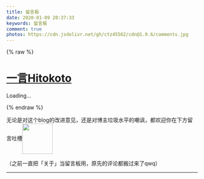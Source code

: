 ```yaml
---
title: 留言板
date: 2020-01-09 20:37:33
keywords: 留言板
comment: true
photos: https://cdn.jsdelivr.net/gh/ctz45562/cdn@1.9.6/comments.jpg
---
```


{% raw %}
<div class="entry-content">
  <div class="hitokoto-wrap">
    <div class="hitokoto-border hitokoto-left">
    </div>
    <div class="hitokoto-border hitokoto-right">
    </div>
    <h1><a href="https://hitokoto.cn/" class="entry-content" style="background:none!important">一言Hitokoto</a></h1>
    <p id="hitokoto">Loading...</p>
    <p id="from"></p>
  </div>
</div>
<script>
update();
function update() {
    gethi = new XMLHttpRequest();
    gethi.open("GET", "https://v1.hitokoto.cn/?c=a");
    gethi.send();
    gethi.onreadystatechange = function () {
        if (gethi.readyState === 4 && gethi.status === 200) {
            var Hi = JSON.parse(gethi.responseText);
            document.getElementById('hitokoto').innerHTML = "『 "+Hi.hitokoto+" 』";
            document.getElementById('from').innerHTML = "——<b>" + Hi.from + "</b>";
            document.getElementById('from').style["margin-bottom"]="15px";
        }
    }
}
</script>
{% endraw %}

无论是对这个blog的改进意见，还是对博主垃圾水平的嘲讽，都欢迎你在下方留言吐槽<img class="emoji-coda" src="https://cdn.jsdelivr.net/gh/ctz45562/cdn@1.9.4/emojis/menhera/2.jpg" style="height:80px;width:auto;vertical-align:middle;top:-15px">

（之前一直把「关于」当留言板用，原先的评论都搬过来了qwq）

---
